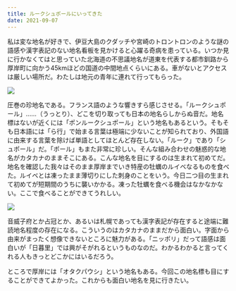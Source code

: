 ```yaml
---
title: ルークシュポールにいってきた
date: 2021-09-07
---
```


私は変な地名が好きで、伊豆大島のクダッチや宮崎のトロントロンのような謎の語感や漢字表記のない地名看板を見かけると心躍る奇病を患っている。いつか見に行かなくてはと思っていた北海道の不思議地名が道東を代表する都市釧路から厚岸町に向かう45kmほどの国道の中間地点くらいにある。車がないとアクセスは厳しい場所だ。わたしは地元の青年に連れて行ってもらった。

![](https://photos.smugmug.com/photos/i-6r9993G/0/b639d5c3/X3/i-6r9993G-X3.jpg)

圧巻の珍地名である。フランス語のような響きすら感じさせる。「ルークシュポール」……（うっとり）、どこを切り取っても日本の地名らしからぬ音だ。地名標はないが近くには「ポンルークシュポール」という地名もあるという。そもそも日本語には「ら行」で始まる言葉は極端に少ないことが知られており、外国語に由来する言葉を除けば単語としてほとんど存在しない。「ルーク」であり「シュポール」だ。「ポール」もまた非常に珍しい。そんな組み合わせの魅惑的な地名がカタカナのままそこにある。こんな地名を目にするのは生まれて初めてだ。地名を確認した我々はそのまま厚岸までいき特産の牡蠣のルイベなるものを食べた。ルイベとは凍ったまま薄切りにした刺身のことをいう。今日二つ目の生まれて初めてが短期間のうちに襲いかかる。凍った牡蠣を食べる機会はなかなかない。ここで食べることができてうれしい。

![](https://photos.smugmug.com/photos/i-64RBXgp/0/df5fec64/X3/i-64RBXgp-X3.jpg)

音威子府とか占冠とか、あるいは札幌であっても漢字表記が存在すると途端に難読地名程度の存在になる。こういうのはカタカナのままだから面白い。字面から由来がまったく想像できないところに魅力がある。「ニッポリ」だって語感は面白いが「日暮里」では興がそがれるというものなのだ。わかるわかると言ってくれる人もきっとどこかにはいるだろう。

ところで厚岸には「オタクパウシ」という地名もある。今回この地名標も目にすることができてよかった。これからも面白い地名を見に行きたい。
